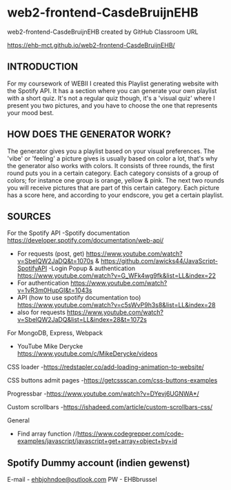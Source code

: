 # web2-frontend-CasdeBruijnEHB
web2-frontend-CasdeBruijnEHB created by GitHub Classroom
URL

https://ehb-mct.github.io/web2-frontend-CasdeBruijnEHB/

INTRODUCTION
------------

For my coursework of WEBII I created this Playlist generating website with the Spotify API. It has a section where you can generate your own playlist with a short quiz. It's not a regular quiz though, it's a 'visual quiz' where I present you two pictures, and you have to choose the one that represents your mood best.

HOW DOES THE GENERATOR WORK?
------------

The generator gives you a playlist based on your visual preferences. The 'vibe' or 'feeling' a picture gives is usually based on color a lot, that's why the generator also works with colors.
It consists of three rounds, the first round puts you in a certain category. Each category consists of a group of colors; for instance one group is orange, yellow & pink. 
The next two rounds you will receive pictures that are part of this certain category. Each picture has a score here, and according to your endscore, you get a certain playlist.

SOURCES
------------

For the Spotify API
-Spotify documentation https://developer.spotify.com/documentation/web-api/
- For requests (post, get) https://www.youtube.com/watch?v=SbelQW2JaDQ&t=1070s & https://github.com/awicks44/JavaScript-SpotifyAPI
-Login Popup & authentication https://www.youtube.com/watch?v=G_WFk4wg9fk&list=LL&index=22
- For authentication https://www.youtube.com/watch?v=1vR3m0HupGI&t=1043s
- API (how to use spotify documentation too) https://www.youtube.com/watch?v=c5sWvP9h3s8&list=LL&index=28
- also for requests https://www.youtube.com/watch?v=SbelQW2JaDQ&list=LL&index=28&t=1072s

For MongoDB, Express, Webpack
- YouTube Mike Derycke https://www.youtube.com/c/MikeDerycke/videos

CSS loader
-https://redstapler.co/add-loading-animation-to-website/

CSS buttons admit pages
-https://getcssscan.com/css-buttons-examples

Progressbar
-https://www.youtube.com/watch?v=DYevj6UGNWA*/

Custom scrollbars
-https://ishadeed.com/article/custom-scrollbars-css/

General
- Find array function //https://www.codegrepper.com/code-examples/javascript/javascript+get+array+object+by+id



Spotify Dummy account (indien gewenst)
------------
E-mail - ehbjohndoe@outlook.com
PW - EHBbrussel
